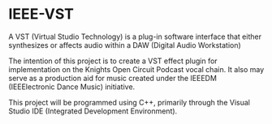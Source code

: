 # IEEE-VST

A VST (Virtual Studio Technology) is a plug-in software interface that either synthesizes or affects audio within a DAW (Digital Audio Workstation)

The intention of this project is to create a VST effect plugin for implementation on the Knights Open Circuit Podcast vocal chain. It also may serve as a production aid for music created under the IEEEDM (IEEElectronic Dance Music) initiative.

This project will be programmed using C++, primarily through the Visual Studio IDE (Integrated Development Environment).
